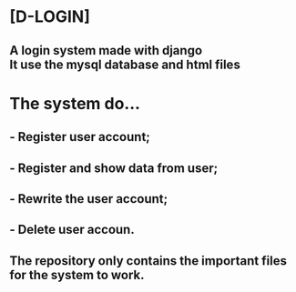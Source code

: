 # [D-LOGIN]
## A login system made with django<br>It use the mysql database and html files

# The system do...
## - Register user account;
## - Register and show data from user;
## - Rewrite the user account;
## - Delete user accoun.

## The repository only contains the important files for the system to work.
